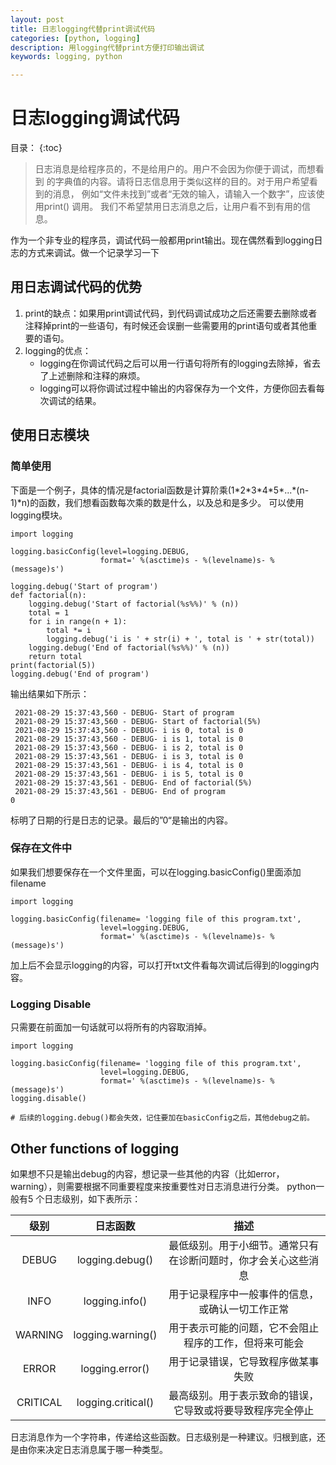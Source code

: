 ```yaml
---
layout: post
title: 日志logging代替print调试代码
categories: [python, logging]
description: 用logging代替print方便打印输出调试
keywords: logging, python

---
```


# 日志logging调试代码

目录：
{:toc}

>日志消息是给程序员的，不是给用户的。用户不会因为你便于调试，而想看到
的字典值的内容。请将日志信息用于类似这样的目的。对于用户希望看到的消息，
例如“文件未找到”或者“无效的输入，请输入一个数字”，应该使用print() 调用。
我们不希望禁用日志消息之后，让用户看不到有用的信息。
>
作为一个非专业的程序员，调试代码一般都用print输出。现在偶然看到logging日志的方式来调试。做一个记录学习一下
## 用日志调试代码的优势

1. print的缺点：如果用print调试代码，到代码调试成功之后还需要去删除或者注释掉print的一些语句，有时候还会误删一些需要用的print语句或者其他重要的语句。
2. logging的优点：
    - logging在你调试代码之后可以用一行语句将所有的logging去除掉，省去了上述删除和注释的麻烦。
    - logging可以将你调试过程中输出的内容保存为一个文件，方便你回去看每次调试的结果。
    
    
## 使用日志模块
### 简单使用

下面是一个例子，具体的情况是factorial函数是计算阶乘(1\*2\*3\*4\*5\*...\*(n-1)\*n)的函数，我们想看函数每次乘的数是什么，以及总和是多少。
可以使用logging模块。

```
import logging

logging.basicConfig(level=logging.DEBUG,
                    format=' %(asctime)s - %(levelname)s- %(message)s')

logging.debug('Start of program')
def factorial(n):
    logging.debug('Start of factorial(%s%%)' % (n))
    total = 1
    for i in range(n + 1):
        total *= i
        logging.debug('i is ' + str(i) + ', total is ' + str(total))
    logging.debug('End of factorial(%s%%)' % (n))
    return total
print(factorial(5))
logging.debug('End of program')
```
输出结果如下所示：
```
 2021-08-29 15:37:43,560 - DEBUG- Start of program
 2021-08-29 15:37:43,560 - DEBUG- Start of factorial(5%)
 2021-08-29 15:37:43,560 - DEBUG- i is 0, total is 0
 2021-08-29 15:37:43,560 - DEBUG- i is 1, total is 0
 2021-08-29 15:37:43,560 - DEBUG- i is 2, total is 0
 2021-08-29 15:37:43,561 - DEBUG- i is 3, total is 0
 2021-08-29 15:37:43,561 - DEBUG- i is 4, total is 0
 2021-08-29 15:37:43,561 - DEBUG- i is 5, total is 0
 2021-08-29 15:37:43,561 - DEBUG- End of factorial(5%)
 2021-08-29 15:37:43,561 - DEBUG- End of program
0
```
标明了日期的行是日志的记录。最后的”0“是输出的内容。

### 保存在文件中
如果我们想要保存在一个文件里面，可以在logging.basicConfig()里面添加filename
```
import logging

logging.basicConfig(filename= 'logging file of this program.txt',
                    level=logging.DEBUG,
                    format=' %(asctime)s - %(levelname)s- %(message)s')
```
加上后不会显示logging的内容，可以打开txt文件看每次调试后得到的logging内容。

### Logging Disable
只需要在前面加一句话就可以将所有的内容取消掉。
```
import logging

logging.basicConfig(filename= 'logging file of this program.txt',
                    level=logging.DEBUG,
                    format=' %(asctime)s - %(levelname)s- %(message)s')
logging.disable()

# 后续的logging.debug()都会失效，记住要加在basicConfig之后，其他debug之前。
```

## Other functions of logging

如果想不只是输出debug的内容，想记录一些其他的内容（比如error，warning），则需要根据不同重要程度来按重要性对日志消息进行分类。
python一般有5 个日志级别，如下表所示：

| 级别 | 日志函数 | 描述 |
| :-: | :-----: | :-------: |
| DEBUG | logging.debug() | 最低级别。用于小细节。通常只有在诊断问题时，你才会关心这些消息|
| INFO | logging.info() | 用于记录程序中一般事件的信息，或确认一切工作正常|
| WARNING  | logging.warning() | 用于表示可能的问题，它不会阻止程序的工作，但将来可能会 |
| ERROR | logging.error() | 用于记录错误，它导致程序做某事失败 |
| CRITICAL | logging.critical() | 最高级别。用于表示致命的错误，它导致或将要导致程序完全停止 |

日志消息作为一个字符串，传递给这些函数。日志级别是一种建议。归根到底，还是由你来决定日志消息属于哪一种类型。